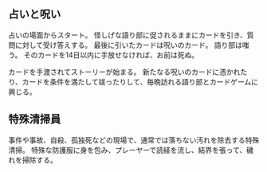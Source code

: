 ## 占いと呪い

占いの場面からスタート。
怪しげな語り部に促されるままにカードを引き、質問に対して受け答えする。
最後に引いたカードは呪いのカード。
語り部は嗤う。
そのカードを14日以内に手放せなければ、お前は死ぬ。

カードを手渡されてストーリーが始まる。
新たなる呪いのカードに憑かれたり、カードを条件を満たして祓ったりして、毎晩訪れる語り部とカードゲームに興じる。

## 特殊清掃員

事件や事故、自殺、孤独死などの現場で、通常では落ちない汚れを除去する特殊清掃。
特殊な防護服に身を包み、プレーヤーで読経を流し、結界を張って、穢れを掃除する。
